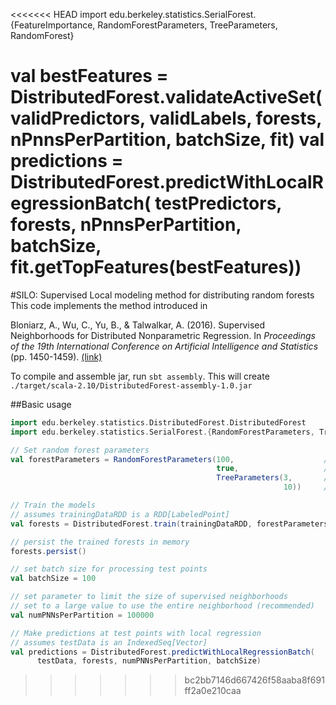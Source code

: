 <<<<<<< HEAD
import edu.berkeley.statistics.SerialForest.{FeatureImportance, RandomForestParameters, TreeParameters, RandomForest}


val bestFeatures = DistributedForest.validateActiveSet(validPredictors, validLabels, forests, nPnnsPerPartition, batchSize, fit)
val predictions = DistributedForest.predictWithLocalRegressionBatch(
      testPredictors, forests, nPnnsPerPartition, batchSize, fit.getTopFeatures(bestFeatures))
=======
#SILO: Supervised Local modeling method for distributing random forests
This code implements the method introduced in

Bloniarz, A., Wu, C., Yu, B., & Talwalkar, A. (2016). Supervised Neighborhoods for Distributed Nonparametric Regression. In *Proceedings of the 19th International Conference on Artificial Intelligence and Statistics* (pp. 1450-1459). [(link)](http://www.jmlr.org/proceedings/papers/v51/bloniarz16.pdf)

To compile and assemble jar, run `sbt assembly`. This will create `./target/scala-2.10/DistributedForest-assembly-1.0.jar`

##Basic usage
```scala
import edu.berkeley.statistics.DistributedForest.DistributedForest
import edu.berkeley.statistics.SerialForest.{RandomForestParameters, TreeParameters}

// Set random forest parameters
val forestParameters = RandomForestParameters(100,                    // Number of trees
                                              true,                   // Resample with replacement?
                                              TreeParameters(3,       // mtry
                                                             10))     // max number of training points in leaf node

// Train the models
// assumes trainingDataRDD is a RDD[LabeledPoint]
val forests = DistributedForest.train(trainingDataRDD, forestParameters)

// persist the trained forests in memory
forests.persist()

// set batch size for processing test points
val batchSize = 100

// set parameter to limit the size of supervised neighborhoods
// set to a large value to use the entire neighborhood (recommended)
val numPNNsPerPartition = 100000  

// Make predictions at test points with local regression
// assumes testData is an IndexedSeq[Vector]
val predictions = DistributedForest.predictWithLocalRegressionBatch(
      testData, forests, numPNNsPerPartition, batchSize)

```
>>>>>>> bc2bb7146d667426f58aaba8f691ff2a0e210caa



